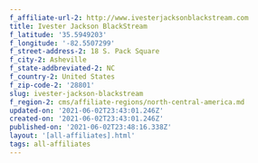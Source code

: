 ```yaml
---
f_affiliate-url-2: http://www.ivesterjacksonblackstream.com
title: Ivester Jackson BlackStream
f_latitude: '35.5949203'
f_longitude: '-82.5507299'
f_street-address-2: 18 S. Pack Square­
f_city-2: Asheville­
f_state-addbreviated-2: NC­
f_country-2: United States
f_zip-code-2: '28801'
slug: ivester-jackson-blackstream
f_region-2: cms/affiliate-regions/north-central-america.md
updated-on: '2021-06-02T23:43:01.246Z'
created-on: '2021-06-02T23:43:01.246Z'
published-on: '2021-06-02T23:48:16.338Z'
layout: '[all-affiliates].html'
tags: all-affiliates
---
```



